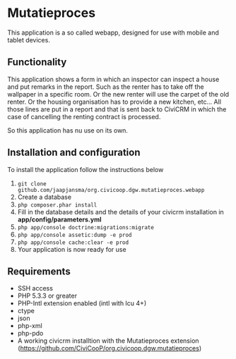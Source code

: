 Mutatieproces
========================

This application is a so called webapp, designed for use with mobile and tablet devices.

Functionality
-------------

This application shows a form in which an inspector can inspect a house and put remarks in the report. Such as the renter has to take off the wallpaper in a specific room. Or the new renter will use the carpet of the old renter. Or the housing organisation has to provide a new kitchen, etc...
All those lines are put in a report and that is sent back to CiviCRM in which the case of cancelling the renting contract is processed. 

So this application has nu use on its own. 

Installation and configuration
-----------------------------

To install the application follow the instructions below

1. `git clone github.com/jaapjansma/org.civicoop.dgw.mutatieproces.webapp`
2. Create a database
3. `php composer.phar install`
4. Fill in the database details and the details of your civicrm installation in **app/config/parameters.yml**
5. `php app/console doctrine:migrations:migrate`
6. `php app/console assetic:dump -e prod`
7. `php app/console cache:clear -e prod`
8. Your application is now ready for use

Requirements
------------

- SSH access
- PHP 5.3.3 or greater
- PHP-Intl extension enabled (intl with Icu 4+)
- ctype
- json
- php-xml
- php-pdo
- A working civicrm installtion with the Mutatieproces extension (https://github.com/CiviCooP/org.civicoop.dgw.mutatieproces)
